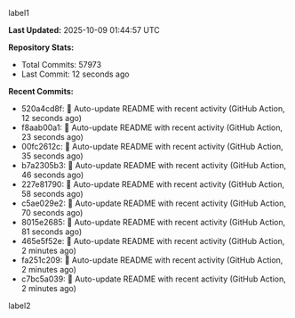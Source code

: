 
label1 
<!-- ACTIVITY_START -->
**Last Updated:** 2025-10-09 01:44:57 UTC

**Repository Stats:**
- Total Commits: 57973
- Last Commit: 12 seconds ago

**Recent Commits:**
- 520a4cd8f: 🤖 Auto-update README with recent activity (GitHub Action, 12 seconds ago)
- f8aab00a1: 🤖 Auto-update README with recent activity (GitHub Action, 23 seconds ago)
- 00fc2612c: 🤖 Auto-update README with recent activity (GitHub Action, 35 seconds ago)
- b7a2305b3: 🤖 Auto-update README with recent activity (GitHub Action, 46 seconds ago)
- 227e81790: 🤖 Auto-update README with recent activity (GitHub Action, 58 seconds ago)
- c5ae029e2: 🤖 Auto-update README with recent activity (GitHub Action, 70 seconds ago)
- 8015e2685: 🤖 Auto-update README with recent activity (GitHub Action, 81 seconds ago)
- 465e5f52e: 🤖 Auto-update README with recent activity (GitHub Action, 2 minutes ago)
- fa251c209: 🤖 Auto-update README with recent activity (GitHub Action, 2 minutes ago)
- c7bc5a039: 🤖 Auto-update README with recent activity (GitHub Action, 2 minutes ago)
<!-- ACTIVITY_END -->

label2

